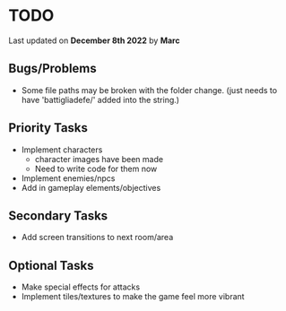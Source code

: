 # TODO
Last updated on **December 8th 2022** by **Marc**

## Bugs/Problems
- Some file paths may be broken with the folder change. (just needs to have 'battigliadefe/' added into the string.)

## Priority Tasks
- Implement characters
    - character images have been made
    - Need to write code for them now
- Implement enemies/npcs
- Add in gameplay elements/objectives

## Secondary Tasks
- Add screen transitions to next room/area

## Optional Tasks
- Make special effects for attacks
- Implement tiles/textures to make the game feel more vibrant